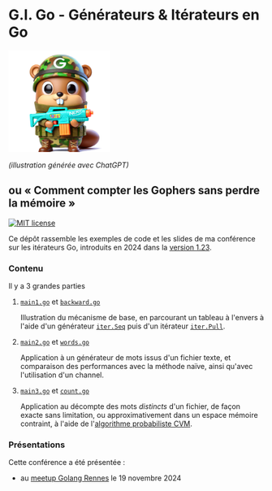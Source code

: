 # G.I. Go - Générateurs & Itérateurs en Go

<img alt="Illustration de gentil G.I. Gopher" src="./images/gi%20gopher.png" width="200px" /> <!-- markdownlint-disable-line MD033: inline HTML required for scaling images -->

_(illustration générée avec ChatGPT)_ <!-- markdownlint-disable-line MD036: this is italics on purpose -->

## ou « Comment compter les Gophers sans perdre la mémoire »

[![MIT license](https://img.shields.io/badge/license-MIT-green)](LICENSE)

Ce dépôt rassemble les exemples de code et les slides de ma conférence sur les itérateurs Go, introduits en 2024 dans la [version 1.23](https://go.dev/doc/go1.23#iterators).

### Contenu

Il y a 3 grandes parties

1. [`main1.go`](./main1.go) et [`backward.go`](./backward.go)

   Illustration du mécanisme de base, en parcourant un tableau à l'envers à l'aide d'un générateur [`iter.Seq`](https://pkg.go.dev/iter#Seq) puis d'un itérateur [`iter.Pull`](https://pkg.go.dev/iter#Pull).

2. [`main2.go`](./main2.go) et [`words.go`](./words.go)

   Application à un générateur de mots issus d'un fichier texte, et comparaison des performances avec la méthode naïve, ainsi qu'avec l'utilisation d'un channel.

3. [`main3.go`](./main3.go) et [`count.go`](./count.go)

   Application au décompte des mots _distincts_ d'un fichier, de façon exacte sans limitation, ou approximativement dans un espace mémoire contraint, à l'aide de l'[algorithme probabiliste CVM](https://www.quantamagazine.org/computer-scientists-invent-an-efficient-new-way-to-count-20240516/).

### Présentations

Cette conférence a été présentée :

- au [meetup Golang Rennes](https://www.meetup.com/fr-FR/golang-rennes/events/303884251/) le 19 novembre 2024
